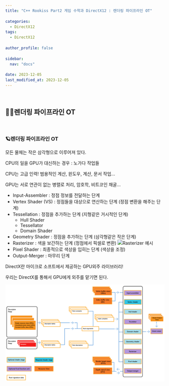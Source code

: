 ```yaml
---
title: "C++ Rookiss Part2 게임 수학과 DirectX12 : 렌더링 파이프라인 OT"

categories:
  - DirectX12
tags:
  - DirectX12

author_profile: false

sidebar:
  nav: "docs"

date: 2023-12-05
last_modified_at: 2023-12-05
---
```


<br>


## 🙇‍♀️렌더링 파이프라인 OT


<br>


### 🪐렌더링 파이프라인 OT


모든 물체는 작은 삼각형으로 이루어져 있다.

CPU의 일을 GPU가 대신하는 경우 : 노가다 작업들

CPU는 고급 인력! 범용적인 계산, 윈도우, 계산, 문서 작업...

GPU는 서로 연관이 없는 병렬로 처리, 암호학, 비트코인 채굴...

- Input-Assembler : 정점 정보를 전달하는 단계
- Vertex Shader (VS) : 정점들을 대상으로 연산하는 단계 (정점 변환을 해주는 단계)
- Tessellation : 정점을 추가하는 단계 (지형같은 거시적인 단계)
    - Hull Shader
    - Tessellator
    - Domain Shader
- Geometry Shader : 정점을 추가하는 단계 (삼각형같은 작은 단계)
- Rasterizer : 색을 보간하는 단계 (정점에서 픽셀로 변환)
    ![Rasterizer 예시](https://github.com/stopresent/BOJ/assets/86364202/0c7c6125-546b-4b71-9b6e-3e43bc056527)
- Pixel Shader : 최종적으로 색상을 입히는 단계 (색상을 조정)
- Output-Merger : 마무리 단계  
  

DirectX란 마이크로 소프트에서 제공하는 GPU외주 라이브러리!

우리는 DirectX를 통해서 GPU에게 외주를 맡기면 된다.

![pipeline](../../assets/images/pipeline.png)
